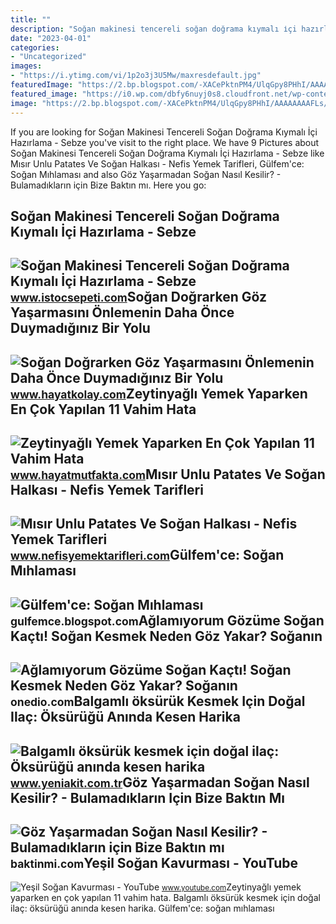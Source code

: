 ```yaml
---
title: ""
description: "Soğan makinesi tencereli soğan doğrama kıymalı i̇çi hazırlama"
date: "2023-04-01"
categories:
- "Uncategorized"
images:
- "https://i.ytimg.com/vi/1p2o3j3U5Mw/maxresdefault.jpg"
featuredImage: "https://2.bp.blogspot.com/-XACePktnPM4/UlqGpy8PHhI/AAAAAAAAFLs/lTBFfJfwy-A/s1600/food2.jpg"
featured_image: "https://i0.wp.com/dbfy6nuyj0s8.cloudfront.net/wp-content/uploads/2019/09/26164931/sogan-kesmek.jpg?resize=702%2C336"
image: "https://2.bp.blogspot.com/-XACePktnPM4/UlqGpy8PHhI/AAAAAAAAFLs/lTBFfJfwy-A/s1600/food2.jpg"
---
```


If you are looking for Soğan Makinesi Tencereli Soğan Doğrama Kıymalı İçi Hazırlama - Sebze you've visit to the right place. We have 9 Pictures about Soğan Makinesi Tencereli Soğan Doğrama Kıymalı İçi Hazırlama - Sebze like Mısır Unlu Patates Ve Soğan Halkası - Nefis Yemek Tarifleri, Gülfem'ce: Soğan Mıhlaması and also Göz Yaşarmadan Soğan Nasıl Kesilir? - Bulamadıkların için Bize Baktın mı. Here you go:

Soğan Makinesi Tencereli Soğan Doğrama Kıymalı İçi Hazırlama - Sebze
--------------------------------------------------------------------

 ![Soğan Makinesi Tencereli Soğan Doğrama Kıymalı İçi Hazırlama - Sebze](https://www.istocsepeti.com/class/INNOVAEditor/assets/cozum/sogan-makinesi-11.jpg) <small>www.istocsepeti.com</small>Soğan Doğrarken Göz Yaşarmasını Önlemenin Daha Önce Duymadığınız Bir Yolu
-------------------------------------------------------------------------

 ![Soğan Doğrarken Göz Yaşarmasını Önlemenin Daha Önce Duymadığınız Bir Yolu](https://i0.wp.com/dbfy6nuyj0s8.cloudfront.net/wp-content/uploads/2019/09/26164931/sogan-kesmek.jpg?resize=702%2C336) <small>www.hayatkolay.com</small>Zeytinyağlı Yemek Yaparken En Çok Yapılan 11 Vahim Hata
-------------------------------------------------------

 ![Zeytinyağlı Yemek Yaparken En Çok Yapılan 11 Vahim Hata](https://3.bp.blogspot.com/-EdRgiIxiNJI/Wg77Il1vTLI/AAAAAAAAInA/iHtQ03BVHfsRYmfe1E2maJnhe6teAe7bQCLcBGAs/s1600/sogan-dograma-su-bogaz.jpg) <small>www.hayatmutfakta.com</small>Mısır Unlu Patates Ve Soğan Halkası - Nefis Yemek Tarifleri
-----------------------------------------------------------

 ![Mısır Unlu Patates Ve Soğan Halkası - Nefis Yemek Tarifleri](https://i.nefisyemektarifleri.com/2016/12/04/misir-unlu-patates-ve-sogan-halkasi.jpg) <small>www.nefisyemektarifleri.com</small>Gülfem'ce: Soğan Mıhlaması
--------------------------

 ![Gülfem'ce: Soğan Mıhlaması](https://2.bp.blogspot.com/-XACePktnPM4/UlqGpy8PHhI/AAAAAAAAFLs/lTBFfJfwy-A/s1600/food2.jpg) <small>gulfemce.blogspot.com</small>Ağlamıyorum Gözüme Soğan Kaçtı! Soğan Kesmek Neden Göz Yakar? Soğanın
---------------------------------------------------------------------

 ![Ağlamıyorum Gözüme Soğan Kaçtı! Soğan Kesmek Neden Göz Yakar? Soğanın](https://img-s3.onedio.com/id-6383a977639b95a32a656785/rev-0/w-635/f-jpg/s-dceaefbbc17a71e0ffa492b3d72e56bd22c350de.jpg) <small>onedio.com</small>Balgamlı öksürük Kesmek Için Doğal Ilaç: Öksürüğü Anında Kesen Harika
---------------------------------------------------------------------

 ![Balgamlı öksürük kesmek için doğal ilaç: Öksürüğü anında kesen harika](https://cdn.yeniakit.com.tr/images/news/625/balgamli-oksuruk-kesmek-icin-dogal-ilac-oksurugu-aninda-kesen-mucize-karisim-sogan-sarimsak-sut-h1664463924-c06a25.jpg) <small>www.yeniakit.com.tr</small>Göz Yaşarmadan Soğan Nasıl Kesilir? - Bulamadıkların Için Bize Baktın Mı
------------------------------------------------------------------------

 ![Göz Yaşarmadan Soğan Nasıl Kesilir? - Bulamadıkların için Bize Baktın mı](https://baktinmi.com/wp-content/uploads/2022/12/goz-yasarmadan-sogan-kesmek-min.jpg) <small>baktinmi.com</small>Yeşil Soğan Kavurması - YouTube
-------------------------------

 ![Yeşil Soğan Kavurması - YouTube](https://i.ytimg.com/vi/1p2o3j3U5Mw/maxresdefault.jpg) <small>www.youtube.com</small>Zeytinyağlı yemek yaparken en çok yapılan 11 vahim hata. Balgamlı öksürük kesmek için doğal ilaç: öksürüğü anında kesen harika. Gülfem'ce: soğan mıhlaması
